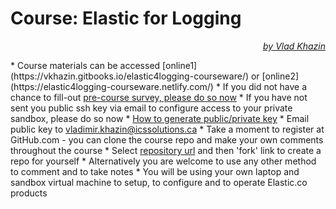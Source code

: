 # Course: Elastic for Logging #

<p align="right"><i><a href="https://www.linkedin.com/in/vkhazin" target="_blank">by Vlad Khazin</a></i></p>
* Course materials can be accessed [online1](https://vkhazin.gitbooks.io/elastic4logging-courseware/) or [online2](https://elastic4logging-courseware.netlify.com/)
* If you did not have a chance to fill-out <a target="_blank" href="https://www.surveymonkey.com/r/">pre-course survey, please do so now</a>
* If you have not sent you public ssh key via email to configure access to your private sandbox, please do so now
  * <a href="https://docs.joyent.com/public-cloud/getting-started/ssh-keys/generating-an-ssh-key-manually" target="_blank">How to generate public/private key</a>
  * Email public key to <a href="mailto:vladimir.khazin@icssolutions.ca">vladimir.khazin@icssolutions.ca</a>
* Take a moment to register at GitHub.com - you can clone the course repo and make your own comments throughout the course
* Select <a href="https://github.com/vkhazin/elastic4logging-courseware" target="_blank">repository url</a> and then 'fork' link to create a repo for yourself 
* Alternatively you are welcome to use any other method to comment and to take notes
* You will be using your own laptop and sandbox virtual machine to setup, to configure and to operate Elastic.co products
